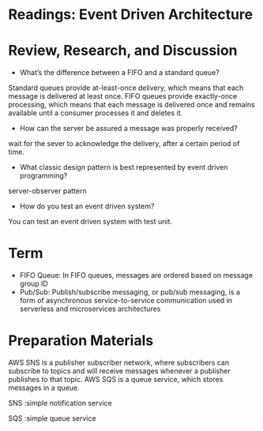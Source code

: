 
# Readings: Event Driven Architecture

# Review, Research, and Discussion

* What’s the difference between a FIFO and a standard queue?

Standard queues provide at-least-once delivery, which means that each message is delivered at least once. FIFO queues provide exactly-once processing, which means that each message is delivered once and remains available until a consumer processes it and deletes it.

* How can the server be assured a message was properly received?

wait for the sever to acknowledge the delivery, after a certain period of time.

* What classic design pattern is best represented by event driven programming?

server-observer pattern

* How do you test an event driven system?

You can test an event driven system with test unit.


# Term

* FIFO Queue: In FIFO queues, messages are ordered based on message group ID
* Pub/Sub: Publish/subscribe messaging, or pub/sub messaging, is a form of asynchronous service-to-service communication used in serverless and microservices architectures

# Preparation Materials

AWS SNS is a publisher subscriber network, where subscribers can subscribe to topics and will receive messages whenever a publisher publishes to that topic. AWS SQS is a queue service, which stores messages in a queue.

SNS :simple notification service

SQS :simple queue service
